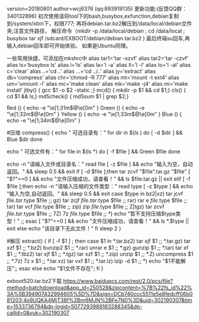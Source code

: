 version=20180801
author=wcj6376 (qq:893919135)
更新功能:(反馈QQ群：340132896)
初次使用请将tool下的bash,busybox,exfunction,debian复制到/system/xbin下，权限777;
再将debian.tar.bz2解压到/data/local/debian文件夹;注意文件路径，
解压命令（mkdir -p /data/local/debian ;  cd /data/local ; busybox tar xjf /sdcard/EXBOOT/debian/debian.tar.bz2 )
最后终端su回车,再输入debian回车即可开始体验。
如果是Ubuntu同理。

一些常用快捷，可添加在mkshrc中
alias tar1='tar -xzvf'
alias tar2='tar -czvf'
alias ls='busybox ls'
alias l='ls'
alias la='l -a'
alias ll='l -l'
alias lo='l -al'
alias c='clear'
alias ..='cd ..'
alias ...='cd ../..'
alias jy='extract'
alias db='compress'
alias chr='chmod -R 777'
alias mt='mount -t ext4'
alias um='umount -l'
alias mc='make clean'
alias mk='make -j4'
alias mi='make install'
jtby() { gcc $1 -o $2 -static ;}
mcd() { mkdir -p $1 && cd $1;}
cls() { cd $1 && ls;}
md5check() { md5sum $1 | grep $2;}

Red () {
echo -e "\e[1;31m$@\e[0m"
}
Green () {
echo -e "\e[1;32m$@\e[0m"
}
Yellow () {
echo -e "\e[1;33m$@\e[0m"
}
Blue () {
echo -e "\e[1;34m$@\e[0m"
}

#压缩
compress()
{
echo "  可选目录有："
for dir in $(ls )
do
  [ -d $dir ] && Blue $dir 
done

echo "  可选文件有："
for file in $(ls *)
do
  [ -f $file ] && Green $file 
done

echo -n "请输入文件或目录名："
read file
[ -z $file ] && echo "输入为空，自动返回。" && sleep  0.5 && exit
if [ -d $file ];then
 tar zcvf "$file".tar.gz "$file"
[ "$?"==0 ] && echo "文件压缩成功，请查看！" && ls $file.tar.gz || exit
elif [ -f $file ];then
echo -n "请输入压缩的文件类型："
read type
[ -z $type ] && echo "输入为空,自动返回。" && sleep 0.5 && exit
case $type in
bz2|xz) tar jcvf ${file}.tar.$type $file
;;
gz)  tar zcjf ${file}.tar.$type $file
;;
rar) rar e $file.$type $file
;;
tar) tar vcf $file.$type $file
;;
zip) zip $file.$type $file
;;
Z|tgz) tar zcvf $file.tar.$type $file
;;
7Z) 7z $file.$type $file
;;
*) echo "暂不支持压缩$type类型！" 
;;
esac
[ "$?"==0 ] && echo "文件压缩成功，请查看！" && ls *.$type || exit
else
echo "该目录下无此文件！"
fi
sleep 2
}

#解压
extract() { 
    if [ -f $1 ] ; then 
      case $1 in 
        *.tar.bz2)   tar xjf $1     ;; 
        *.tar.gz)    tar xzf $1     ;; 
        *.bz2)       bunzip2 $1     ;; 
        *.rar)       unrar e $1     ;; 
        *.gz)        gunzip $1      ;; 
        *.tar)       tar xf $1      ;; 
        *.tbz2)      tar xjf $1     ;; 
        *.tgz)       tar xzf $1     ;; 
        *.zip)       unzip $1       ;; 
        *.Z)         uncompress $1  ;; 
        *.7z)        7z x $1        ;; 
        *.tar.xz)    tar vxf $1       ;;
        *.tar.lz)    lzip -d $1     ;;
        *)     echo "$1不能解压";; 
         esac 
     else 
         echo "$1文件不存在"; 
     fi 
}

exboot520.tar.bz2下载
https://www.baidupcs.com/rest/2.0/pcs/file?method=batchdownload&app_id=250528&zipcontent=%7B%22fs_id%22%3A%5B394907432994605%5D%7D&sign=DCb740ccc5511e5e8fedcff06b081203:4o9UQKA4MjT38f%2Bnr6MJN%2BFe7N0%3D&uid=302190307&time=1533736794&dp-logid=5077293989163288345&dp-callid=0&vuk=302190307
